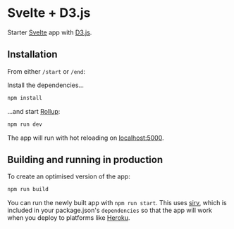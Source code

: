 # Svelte + D3.js

Starter [Svelte](https://svelte.dev) app with [D3.js](https://d3js.org/).

## Installation

From either `/start` or `/end`:

Install the dependencies...

```bash
npm install
```

...and start [Rollup](https://rollupjs.org):

```bash
npm run dev
```

The app will run with hot reloading on [localhost:5000](http://localhost:5000).

## Building and running in production

To create an optimised version of the app:

```bash
npm run build
```

You can run the newly built app with `npm run start`. This uses [sirv](https://github.com/lukeed/sirv), which is included in your package.json's `dependencies` so that the app will work when you deploy to platforms like [Heroku](https://heroku.com).